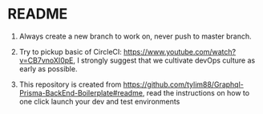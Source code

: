 # README

1. Always create a new branch to work on, never push to master branch.

2. Try to pickup basic of CircleCI: https://www.youtube.com/watch?v=CB7vnoXI0pE, I strongly suggest that we cultivate devOps culture as early as possible.

3. This repository is created from https://github.com/tylim88/Graphql-Prisma-BackEnd-Boilerplate#readme, read the instructions on how to one click launch your dev and test environments
